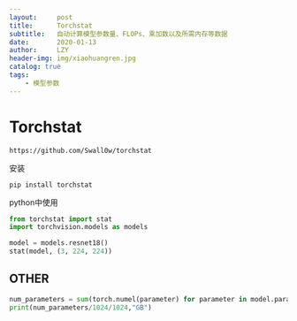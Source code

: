 ```yaml
---
layout:     post
title:      Torchstat
subtitle:   自动计算模型参数量、FLOPs、乘加数以及所需内存等数据
date:       2020-01-13
author:     LZY
header-img: img/xiaohuangren.jpg
catalog: true
tags:
    - 模型参数
---
```


# Torchstat

`https://github.com/Swall0w/torchstat`

安装

```
pip install torchstat
```

python中使用


```python
from torchstat import stat
import torchvision.models as models

model = models.resnet18()
stat(model, (3, 224, 224))
```

## OTHER

```python
num_parameters = sum(torch.numel(parameter) for parameter in model.parameters())
print(num_parameters/1024/1024,"GB")
```
